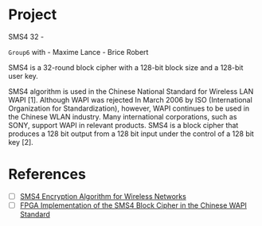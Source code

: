 # Project

SMS4 32 - 

`Group6` with 
    - Maxime Lance
    - Brice Robert

SMS4 is a 32-round block cipher with a 128-bit block size and a 128-bit user key.

SMS4 algorithm is used in the Chinese National Standard for Wireless LAN WAPI [1]. Although WAPI was rejected In March 2006 by ISO (International Organization for Standardization), however, WAPI continues to be used in the Chinese WLAN industry. Many international corporations, such as SONY, support WAPI in relevant products. SMS4 is a block cipher that produces a 128 bit output from a 128 bit input under the control of a 128 bit key [2].



# References

- [ ] [SMS4 Encryption Algorithm for Wireless Networks](https://eprint.iacr.org/2008/329.pdf)
- [ ] [FPGA Implementation of the SMS4 Block Cipher in the Chinese WAPI Standard](https://ieeexplore.ieee.org/document/4627140)
